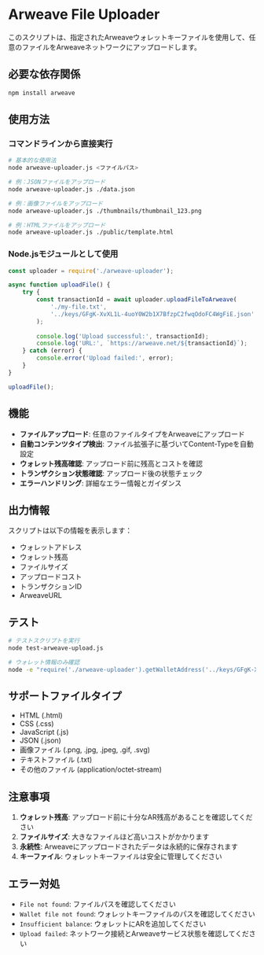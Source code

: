 # Arweave File Uploader

このスクリプトは、指定されたArweaveウォレットキーファイルを使用して、任意のファイルをArweaveネットワークにアップロードします。

## 必要な依存関係

```bash
npm install arweave
```

## 使用方法

### コマンドラインから直接実行

```bash
# 基本的な使用法
node arweave-uploader.js <ファイルパス>

# 例：JSONファイルをアップロード
node arweave-uploader.js ./data.json

# 例：画像ファイルをアップロード
node arweave-uploader.js ./thumbnails/thumbnail_123.png

# 例：HTMLファイルをアップロード
node arweave-uploader.js ./public/template.html
```

### Node.jsモジュールとして使用

```javascript
const uploader = require('./arweave-uploader');

async function uploadFile() {
    try {
        const transactionId = await uploader.uploadFileToArweave(
            './my-file.txt',
            '../keys/GFgK-XvXL1L-4uoY0W2b1X7BfzpC2fwqOdoFC4WgFiE.json'
        );
        
        console.log('Upload successful:', transactionId);
        console.log('URL:', `https://arweave.net/${transactionId}`);
    } catch (error) {
        console.error('Upload failed:', error);
    }
}

uploadFile();
```

## 機能

- **ファイルアップロード**: 任意のファイルタイプをArweaveにアップロード
- **自動コンテンツタイプ検出**: ファイル拡張子に基づいてContent-Typeを自動設定
- **ウォレット残高確認**: アップロード前に残高とコストを確認
- **トランザクション状態確認**: アップロード後の状態チェック
- **エラーハンドリング**: 詳細なエラー情報とガイダンス

## 出力情報

スクリプトは以下の情報を表示します：

- ウォレットアドレス
- ウォレット残高
- ファイルサイズ
- アップロードコスト
- トランザクションID
- ArweaveURL

## テスト

```bash
# テストスクリプトを実行
node test-arweave-upload.js

# ウォレット情報のみ確認
node -e "require('./arweave-uploader').getWalletAddress('../keys/GFgK-XvXL1L-4uoY0W2b1X7BfzpC2fwqOdoFC4WgFiE.json').then(console.log)"
```

## サポートファイルタイプ

- HTML (.html)
- CSS (.css) 
- JavaScript (.js)
- JSON (.json)
- 画像ファイル (.png, .jpg, .jpeg, .gif, .svg)
- テキストファイル (.txt)
- その他のファイル (application/octet-stream)

## 注意事項

1. **ウォレット残高**: アップロード前に十分なAR残高があることを確認してください
2. **ファイルサイズ**: 大きなファイルほど高いコストがかかります
3. **永続性**: Arweaveにアップロードされたデータは永続的に保存されます
4. **キーファイル**: ウォレットキーファイルは安全に管理してください

## エラー対処

- `File not found`: ファイルパスを確認してください
- `Wallet file not found`: ウォレットキーファイルのパスを確認してください
- `Insufficient balance`: ウォレットにARを追加してください
- `Upload failed`: ネットワーク接続とArweaveサービス状態を確認してください
